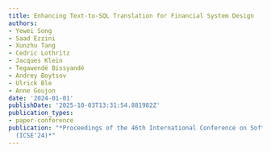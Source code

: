 ```yaml
---
title: Enhancing Text-to-SQL Translation for Financial System Design
authors:
- Yewei Song
- Saad Ezzini
- Xunzhu Tang
- Cedric Lothritz
- Jacques Klein
- Tegawendé Bissyandé
- Andrey Boytsov
- Ulrick Ble
- Anne Goujon
date: '2024-01-01'
publishDate: '2025-10-03T13:31:54.881982Z'
publication_types:
- paper-conference
publication: "*Proceedings of the 46th International Conference on Software Engineering
  (ICSE'24)*"
---
```

